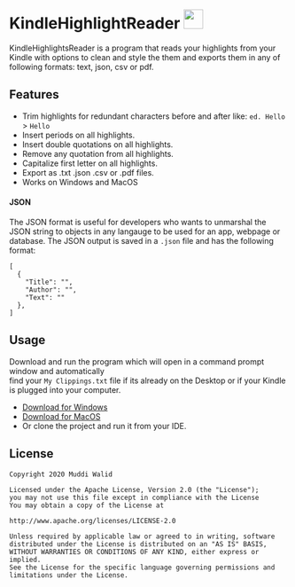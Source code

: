 # KindleHighlightReader <img width="35px" src="https://www.flaticon.com/svg/static/icons/svg/845/845938.svg">


KindleHighlightsReader is a program that reads your highlights from your Kindle with options to clean and style the them and exports them in any of following formats: text, json, csv or pdf.


## Features
- Trim highlights for redundant characters before and after like: `ed. Hello` > `Hello`
- Insert periods on all highlights.
- Insert double quotations on all highlights.
- Remove any quotation from all highlights.
- Capitalize first letter on all highlights.
- Export as .txt .json .csv or .pdf files.
- Works on Windows and MacOS

#### JSON

The JSON format is useful for developers who wants to unmarshal the JSON string to objects in any langauge to be used for an app, webpage or database. The JSON output is saved in a `.json` file and has the following format:

```
[
  {
    "Title": "",
    "Author": "",
    "Text": ""
  },
]
```

## Usage

Download and run the program which will open in a command prompt window and automatically  
find your `My Clippings.txt` file if its already on the Desktop or if your Kindle is plugged into your computer. 

- [Download for Windows](https://github.com/Muddz/KindleHighlightReader/raw/master/KindleHighlightsReade.exe)
- [Download for MacOS](https://github.com/Muddz/KindleHighlightReader/raw/master/KindleHighlightsReaderMacOS)
- Or clone the project and run it from your IDE.


## License

    Copyright 2020 Muddi Walid

    Licensed under the Apache License, Version 2.0 (the "License");
    you may not use this file except in compliance with the License
    You may obtain a copy of the License at

    http://www.apache.org/licenses/LICENSE-2.0

    Unless required by applicable law or agreed to in writing, software
    distributed under the License is distributed on an "AS IS" BASIS,
    WITHOUT WARRANTIES OR CONDITIONS OF ANY KIND, either express or implied.
    See the License for the specific language governing permissions and
    limitations under the License.
